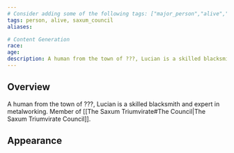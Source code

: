 ```yaml
---
# Consider adding some of the following tags: ["major_person","alive","dead"]
tags: person, alive, saxum_council
aliases:

# Content Generation
race:
age:
description: A human from the town of ???, Lucian is a skilled blacksmith and expert in metalworking.
---
```

## Overview
A human from the town of ???, Lucian is a skilled blacksmith and expert in metalworking. Member of [[The Saxum Triumvirate#The Council|The Saxum Triumvirate Council]].
## Appearance
